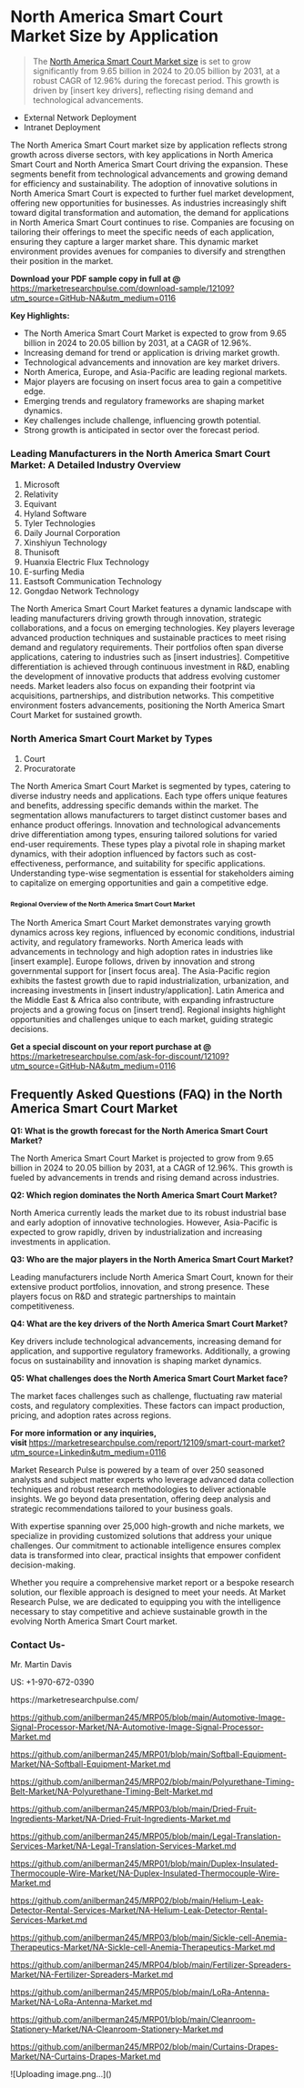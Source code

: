 <h1>North America Smart Court Market&nbsp;Size by Application</h1><blockquote><p>The <a href="https://marketresearchpulse.com/download-sample/12109?utm_source=GitHub-NA&amp;utm_medium=0116">North America Smart Court Market size</a> is set to grow significantly from 9.65 billion in 2024 to 20.05 billion by 2031, at a robust CAGR of 12.96% during the forecast period. This growth is driven by [insert key drivers], reflecting rising demand and technological advancements.</p></blockquote><ul><li>External Network Deployment<li> Intranet Deployment</li></ul><p>The North America Smart Court market size by application reflects strong growth across diverse sectors, with key applications in North America Smart Court and North America Smart Court driving the expansion. These segments benefit from technological advancements and growing demand for efficiency and sustainability. The adoption of innovative solutions in North America Smart Court is expected to further fuel market development, offering new opportunities for businesses. As industries increasingly shift toward digital transformation and automation, the demand for applications in North America Smart Court continues to rise. Companies are focusing on tailoring their offerings to meet the specific needs of each application, ensuring they capture a larger market share. This dynamic market environment provides avenues for companies to diversify and strengthen their position in the market.</p><p><strong>Download your PDF sample copy in full at @ </strong><a href="https://marketresearchpulse.com/download-sample/12109?utm_source=GitHub-NA&amp;utm_medium=0116">https://marketresearchpulse.com/download-sample/12109?utm_source=GitHub-NA&amp;utm_medium=0116</a></p><p><strong>Key Highlights: </strong></p><ul><li>The North America Smart Court Market is expected to grow from 9.65 billion in 2024 to 20.05 billion by 2031, at a CAGR of 12.96%.</li><li>Increasing demand for trend or application is driving market growth.</li><li>Technological advancements and innovation are key market drivers.</li><li>North America, Europe, and Asia-Pacific are leading regional markets.</li><li>Major players are focusing on insert focus area to gain a competitive edge.</li><li>Emerging trends and regulatory frameworks are shaping market dynamics.</li><li>Key challenges include challenge, influencing growth potential.</li><li>Strong growth is anticipated in sector over the forecast period.</li></ul><h3>Leading Manufacturers in the North America Smart Court Market: A Detailed Industry Overview</h3><ol><li>Microsoft</li><li>Relativity</li><li>Equivant</li><li>Hyland Software</li><li>Tyler Technologies</li><li>Daily Journal Corporation</li><li>Xinshiyun Technology</li><li>Thunisoft</li><li>Huanxia Electric Flux Technology</li><li>E-surfing Media</li><li>Eastsoft Communication Technology</li><li>Gongdao Network Technology</li></ol><div class="flex max-w-full flex-col flex-grow"><div class="min-h-8 text-message flex w-full flex-col items-end gap-2 whitespace-normal break-words [.text-message+&amp;]:mt-5" dir="auto" data-message-author-role="assistant" data-message-id="fd8432e4-4910-450d-b182-61b7bfb0a01f" data-message-model-slug="gpt-4o"><div class="flex w-full flex-col gap-1 empty:hidden first:pt-[3px]"><div class="markdown prose w-full break-words dark:prose-invert light"><p>The North America Smart Court Market features a dynamic landscape with leading manufacturers driving growth through innovation, strategic collaborations, and a focus on emerging technologies. Key players leverage advanced production techniques and sustainable practices to meet rising demand and regulatory requirements. Their portfolios often span diverse applications, catering to industries such as [insert industries]. Competitive differentiation is achieved through continuous investment in R&amp;D, enabling the development of innovative products that address evolving customer needs. Market leaders also focus on expanding their footprint via acquisitions, partnerships, and distribution networks. This competitive environment fosters advancements, positioning the North America Smart Court Market for sustained growth.</p></div></div></div></div><h3>North America Smart Court Market by Types</h3><ol><li>Court<li> Procuratorate</li></ol><div class="flex max-w-full flex-col flex-grow"><div class="min-h-8 text-message flex w-full flex-col items-end gap-2 whitespace-normal break-words [.text-message+&amp;]:mt-5" dir="auto" data-message-author-role="assistant" data-message-id="084470be-0bb7-4664-bddf-5156b4f41249" data-message-model-slug="gpt-4o-mini"><div class="flex w-full flex-col gap-1 empty:hidden first:pt-[3px]"><div class="markdown prose w-full break-words dark:prose-invert light"><p>The North America Smart Court Market is segmented by types, catering to diverse industry needs and applications. Each type offers unique features and benefits, addressing specific demands within the market. The segmentation allows manufacturers to target distinct customer bases and enhance product offerings. Innovation and technological advancements drive differentiation among types, ensuring tailored solutions for varied end-user requirements. These types play a pivotal role in shaping market dynamics, with their adoption influenced by factors such as cost-effectiveness, performance, and suitability for specific applications. Understanding type-wise segmentation is essential for stakeholders aiming to capitalize on emerging opportunities and gain a competitive edge.</p></div></div></div></div><h3><span style="font-size: 11px;">Regional Overview of the North America Smart Court Market</span></h3><div class="flex max-w-full flex-col flex-grow"><div class="min-h-8 text-message flex w-full flex-col items-end gap-2 whitespace-normal break-words [.text-message+&amp;]:mt-5" dir="auto" data-message-author-role="assistant" data-message-id="e9038762-ce64-4e30-91c9-9bd413514231" data-message-model-slug="gpt-4o-mini"><div class="flex w-full flex-col gap-1 empty:hidden first:pt-[3px]"><div class="markdown prose w-full break-words dark:prose-invert light"><p>The North America Smart Court Market demonstrates varying growth dynamics across key regions, influenced by economic conditions, industrial activity, and regulatory frameworks. North America leads with advancements in technology and high adoption rates in industries like [insert example]. Europe follows, driven by innovation and strong governmental support for [insert focus area]. The Asia-Pacific region exhibits the fastest growth due to rapid industrialization, urbanization, and increasing investments in [insert industry/application]. Latin America and the Middle East &amp; Africa also contribute, with expanding infrastructure projects and a growing focus on [insert trend]. Regional insights highlight opportunities and challenges unique to each market, guiding strategic decisions.</p></div></div></div></div><p><strong>Get a special discount on your report purchase at @ </strong><a href="https://marketresearchpulse.com/ask-for-discount/12109?utm_source=GitHub-NA&amp;utm_medium=0116">https://marketresearchpulse.com/ask-for-discount/12109?utm_source=GitHub-NA&amp;utm_medium=0116</a></p><h2>Frequently Asked Questions (FAQ) in the North America Smart Court Market</h2><p><strong>Q1: What is the growth forecast for the North America Smart Court Market?</strong></p><p>The North America Smart Court Market is projected to grow from 9.65 billion in 2024 to 20.05 billion by 2031, at a CAGR of 12.96%. This growth is fueled by advancements in trends and rising demand across industries.</p><p><strong>Q2: Which region dominates the North America Smart Court Market?</strong></p><p>North America currently leads the market due to its robust industrial base and early adoption of innovative technologies. However, Asia-Pacific is expected to grow rapidly, driven by industrialization and increasing investments in application.</p><p><strong>Q3: Who are the major players in the North America Smart Court Market?</strong></p><p>Leading manufacturers include North America Smart Court, known for their extensive product portfolios, innovation, and strong presence. These players focus on R&amp;D and strategic partnerships to maintain competitiveness.</p><p><strong>Q4: What are the key drivers of the North America Smart Court Market?</strong></p><p>Key drivers include technological advancements, increasing demand for application, and supportive regulatory frameworks. Additionally, a growing focus on sustainability and innovation is shaping market dynamics.</p><p><strong>Q5: What challenges does the North America Smart Court Market face?</strong></p><p>The market faces challenges such as challenge, fluctuating raw material costs, and regulatory complexities. These factors can impact production, pricing, and adoption rates across regions.</p><p><strong>For more information or any inquiries, visit&nbsp;</strong><a href="https://marketresearchpulse.com/report/12109/smart-court-market?utm_source=Linkedin&utm_medium=0116">https://marketresearchpulse.com/report/12109/smart-court-market?utm_source=Linkedin&utm_medium=0116</a></p><p>Market Research Pulse is powered by a team of over 250 seasoned analysts and subject matter experts who leverage advanced data collection techniques and robust research methodologies to deliver actionable insights. We go beyond data presentation, offering deep analysis and strategic recommendations tailored to your business goals.</p><p>With expertise spanning over 25,000 high-growth and niche markets, we specialize in providing customized solutions that address your unique challenges. Our commitment to actionable intelligence ensures complex data is transformed into clear, practical insights that empower confident decision-making.</p><p>Whether you require a comprehensive market report or a bespoke research solution, our flexible approach is designed to meet your needs. At Market Research Pulse, we are dedicated to equipping you with the intelligence necessary to stay competitive and achieve sustainable growth in the evolving North America Smart Court market.</p><h3><strong>Contact Us-</strong></h3><p>Mr. Martin Davis</p><p>US: +1-970-672-0390</p><p>https://marketresearchpulse.com/</p><p><a href="https://github.com/anilberman245/MRP05/blob/main/Automotive-Image-Signal-Processor-Market/NA-Automotive-Image-Signal-Processor-Market.md">https://github.com/anilberman245/MRP05/blob/main/Automotive-Image-Signal-Processor-Market/NA-Automotive-Image-Signal-Processor-Market.md</a></p><p><a href="https://github.com/anilberman245/MRP01/blob/main/Softball-Equipment-Market/NA-Softball-Equipment-Market.md">https://github.com/anilberman245/MRP01/blob/main/Softball-Equipment-Market/NA-Softball-Equipment-Market.md</a></p><p><a href="https://github.com/anilberman245/MRP02/blob/main/Polyurethane-Timing-Belt-Market/NA-Polyurethane-Timing-Belt-Market.md">https://github.com/anilberman245/MRP02/blob/main/Polyurethane-Timing-Belt-Market/NA-Polyurethane-Timing-Belt-Market.md</a></p><p><a href="https://github.com/anilberman245/MRP03/blob/main/Dried-Fruit-Ingredients-Market/NA-Dried-Fruit-Ingredients-Market.md">https://github.com/anilberman245/MRP03/blob/main/Dried-Fruit-Ingredients-Market/NA-Dried-Fruit-Ingredients-Market.md</a></p><p><a href="https://github.com/anilberman245/MRP05/blob/main/Legal-Translation-Services-Market/NA-Legal-Translation-Services-Market.md">https://github.com/anilberman245/MRP05/blob/main/Legal-Translation-Services-Market/NA-Legal-Translation-Services-Market.md</a></p><p><a href="https://github.com/anilberman245/MRP01/blob/main/Duplex-Insulated-Thermocouple-Wire-Market/NA-Duplex-Insulated-Thermocouple-Wire-Market.md">https://github.com/anilberman245/MRP01/blob/main/Duplex-Insulated-Thermocouple-Wire-Market/NA-Duplex-Insulated-Thermocouple-Wire-Market.md</a></p><p><a href="https://github.com/anilberman245/MRP02/blob/main/Helium-Leak-Detector-Rental-Services-Market/NA-Helium-Leak-Detector-Rental-Services-Market.md">https://github.com/anilberman245/MRP02/blob/main/Helium-Leak-Detector-Rental-Services-Market/NA-Helium-Leak-Detector-Rental-Services-Market.md</a></p><p><a href="https://github.com/anilberman245/MRP03/blob/main/Sickle-cell-Anemia-Therapeutics-Market/NA-Sickle-cell-Anemia-Therapeutics-Market.md">https://github.com/anilberman245/MRP03/blob/main/Sickle-cell-Anemia-Therapeutics-Market/NA-Sickle-cell-Anemia-Therapeutics-Market.md</a></p><p><a href="https://github.com/anilberman245/MRP04/blob/main/Fertilizer-Spreaders-Market/NA-Fertilizer-Spreaders-Market.md">https://github.com/anilberman245/MRP04/blob/main/Fertilizer-Spreaders-Market/NA-Fertilizer-Spreaders-Market.md</a></p><p><a href="https://github.com/anilberman245/MRP05/blob/main/LoRa-Antenna-Market/NA-LoRa-Antenna-Market.md">https://github.com/anilberman245/MRP05/blob/main/LoRa-Antenna-Market/NA-LoRa-Antenna-Market.md</a></p><p><a href="https://github.com/anilberman245/MRP01/blob/main/Cleanroom-Stationery-Market/NA-Cleanroom-Stationery-Market.md">https://github.com/anilberman245/MRP01/blob/main/Cleanroom-Stationery-Market/NA-Cleanroom-Stationery-Market.md</a></p><p><a href="https://github.com/anilberman245/MRP02/blob/main/Curtains-Drapes-Market/NA-Curtains-Drapes-Market.md">https://github.com/anilberman245/MRP02/blob/main/Curtains-Drapes-Market/NA-Curtains-Drapes-Market.md</a></p>
![Uploading image.png…]()
